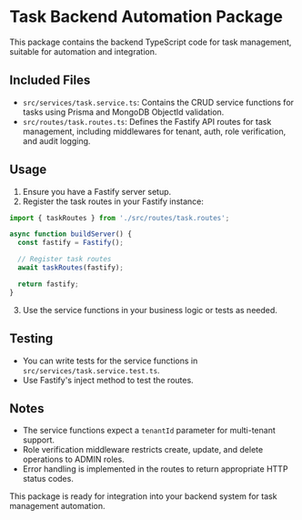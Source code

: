 # Task Backend Automation Package

This package contains the backend TypeScript code for task management, suitable for automation and integration.

## Included Files

- `src/services/task.service.ts`: Contains the CRUD service functions for tasks using Prisma and MongoDB ObjectId validation.
- `src/routes/task.routes.ts`: Defines the Fastify API routes for task management, including middlewares for tenant, auth, role verification, and audit logging.

## Usage

1. Ensure you have a Fastify server setup.
2. Register the task routes in your Fastify instance:

```typescript
import { taskRoutes } from './src/routes/task.routes';

async function buildServer() {
  const fastify = Fastify();

  // Register task routes
  await taskRoutes(fastify);

  return fastify;
}
```

3. Use the service functions in your business logic or tests as needed.

## Testing

- You can write tests for the service functions in `src/services/task.service.test.ts`.
- Use Fastify's inject method to test the routes.

## Notes

- The service functions expect a `tenantId` parameter for multi-tenant support.
- Role verification middleware restricts create, update, and delete operations to ADMIN roles.
- Error handling is implemented in the routes to return appropriate HTTP status codes.

This package is ready for integration into your backend system for task management automation.
